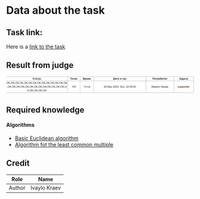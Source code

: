 # Data about the task

## Task link:
Here is a [link to the task](https://arena.olimpiici.com/api/public/problems/1101/pdf)


## Result from judge
![Result from judge](img.png)


## Required knowledge

#### Algorithms
- [Basic Euclidean algorithm](https://www.geeksforgeeks.org/euclidean-algorithms-basic-and-extended)
- [Algorithm fot the least common multiple](https://www.geeksforgeeks.org/program-to-find-lcm-of-two-numbers)


## Credit

| Role   | Name         |
|--------|--------------|
| Author | Ivaylo Kraev |